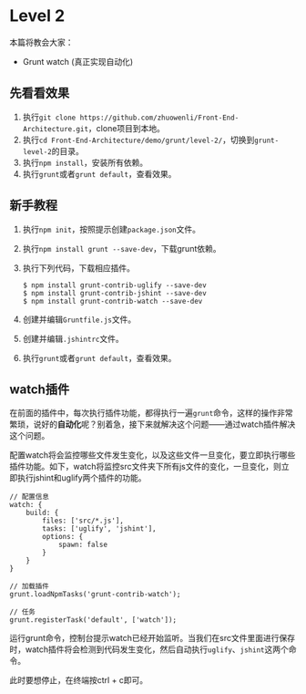 # Level 2

本篇将教会大家：

- Grunt watch (真正实现自动化)

## 先看看效果

1. 执行`git clone https://github.com/zhuowenli/Front-End-Architecture.git`，clone项目到本地。
2. 执行`cd Front-End-Architecture/demo/grunt/level-2/`，切换到`grunt-level-2`的目录。
3. 执行`npm install`，安装所有依赖。
4. 执行`grunt`或者`grunt default`，查看效果。

## 新手教程

1. 执行`npm init`，按照提示创建`package.json`文件。
2. 执行`npm install grunt --save-dev`，下载grunt依赖。
3. 执行下列代码，下载相应插件。

	```
	$ npm install grunt-contrib-uglify --save-dev
	$ npm install grunt-contrib-jshint --save-dev
	$ npm install grunt-contrib-watch --save-dev
	```

4. 创建并编辑`Gruntfile.js`文件。
5. 创建并编辑`.jshintrc`文件。
6. 执行`grunt`或者`grunt default`，查看效果。

## watch插件

在前面的插件中，每次执行插件功能，都得执行一遍`grunt`命令，这样的操作非常繁琐，说好的**自动化**呢？别着急，接下来就解决这个问题——通过watch插件解决这个问题。

配置watch将会监控哪些文件发生变化，以及这些文件一旦变化，要立即执行哪些插件功能。如下，watch将监控src文件夹下所有js文件的变化，一旦变化，则立即执行jshint和uglify两个插件的功能。
	
	// 配置信息
	watch: {
    	build: {
    		files: ['src/*.js'],
    		tasks: ['uglify', 'jshint'],
    		options: {
    			spawn: false
    		}
    	}
    }
	
	// 加载插件
    grunt.loadNpmTasks('grunt-contrib-watch');

    // 任务
    grunt.registerTask('default', ['watch']);

运行grunt命令，控制台提示watch已经开始监听。当我们在src文件里面进行保存时，watch插件将会检测到代码发生变化，然后自动执行`uglify`、`jshint`这两个命令。

此时要想停止，在终端按ctrl + c即可。
